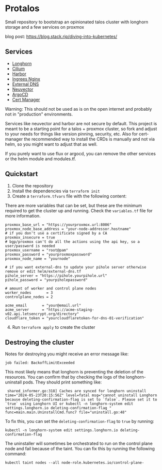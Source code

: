 # Protalos

Small repository to bootstrap an opinionated talos cluster with longhorn storage and a few services on proxmox

blog post: https://blog.stack.rip/diving-into-kubernetes/

## Services

- [Longhorn](https://longhorn.io/)
- [Cilium](https://cilium.io/)
- [Harbor](https://goharbor.io/)
- [Ingrees Nginx](https://kubernetes.github.io/ingress-nginx/)
- [External DNS](https://github.com/kubernetes-sigs/external-dns)
- [Neuvector](https://neuvector.com/)
- [ArgoCD](https://argoproj.github.io/argo-cd/)
- [Cert Manager](https://cert-manager.io/)

Warning: This should not be used as is on the open internet and probably not in "production" environments.

Services like neuvector and harbor are not secure by default.
This project is meant to be a starting point for a talos + proxmox cluster, so fork and adjust to your needs for
things like version pinning, security, etc. Also for cert-manager the recommended way to install the CRDs is manually
and not via helm, so you might want to adjust that as well.

If you purely want to use flux or argocd, you can remove the other services or the helm module and modules.tf.

## Quickstart

1. Clone the repository
2. Install the dependencies via `terraform init`
3. Create a `terraform.tfvars` file with the following content:

There are more variables that can be set, but these are the minimum required to get the cluster up and running.
Check the `variables.tf` file for more information.

```hcl
proxmox_base_url = "https://yourproxmox.url:8006"
proxmox_node_base_address = "your-node-addressor.hostname"
# if you don't use a certificate signed by a CA
proxmox_insecure = true
# bgp/proxmox can't do all the actions using the api key, so a user/password is needed
proxmox_username = "root@pam"
proxmox_password = "yourproxmoxpassword"
proxmox_node_name = "yournode"

# if you want external-dns to update your pihole server otherwise remove or edit helm/external-dns.tf
pihole_server = "https://pihole.yourpihole.url"
pihole_password = "yourpiholepassword"

# amount of worker and control plane nodes
worker_nodes       = 3
controlplane_nodes = 2

acme_email       = "your@email.url"
acme_server      = "https://acme-staging-v02.api.letsencrypt.org/directory"
cloudflare_token = "yourcloudflaretoken-for-dns-01-verification"
```

4. Run `terraform apply` to create the cluster

## Destroying the cluster

Notes for destroying you might receive an error message like:

```
job failed: BackoffLimitExceeded
```

This most likely means that longhorn is preventing the deletion of the resources.
You can confirm that by checking the logs of the longhorn-uninstall pods. They should
print something like:

```
 shared_informer.go:318] Caches are synced for longhorn uninstall
time="2024-05-23T20:15:56Z" level=fatal msg="cannot uninstall Longhorn because deleting-confirmation-flag is set to `false`. Please set it to `true` using Longhorn UI or kubectl -n longhorn-system edit settings.longhorn.io deleting-confirmation-flag " func=main.main.UninstallCmd.func7 file="uninstall.go:48"
```

To fix this, you can set the `deleting-confirmation-flag` to `true` by running:

```
kubectl -n longhorn-system edit settings.longhorn.io deleting-confirmation-flag
```

The uninstaller will sometimes be orchestrated to run on the control plane node and fail because of the taint.
You can fix this by running the following command:

```
kubectl taint nodes --all node-role.kubernetes.io/control-plane-
```